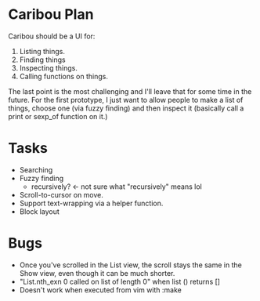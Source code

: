 # Caribou Plan

Caribou should be a UI for:

  1. Listing things.
  2. Finding things
  3. Inspecting things.
  4. Calling functions on things.

The last point is the most challenging and I'll leave that for some time in
the future. For the first prototype, I just want to allow people to make a
list of things, choose one (via fuzzy finding) and then inspect it (basically
call a print or sexp\_of function on it.)

# Tasks

* Searching
* Fuzzy finding
  - recursively? <- not sure what "recursively" means lol
* Scroll-to-cursor on move.
* Support text-wrapping via a helper function.
* Block layout

# Bugs

* Once you've scrolled in the List view, the scroll stays the same in the Show
  view, even though it can be much shorter.
* "List.nth\_exn 0 called on list of length 0" when list () returns []
* Doesn't work when executed from vim with :make
